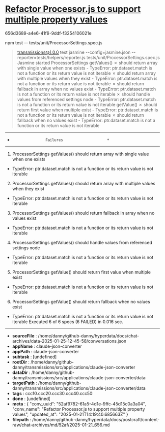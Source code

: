 # [Refactor Processor.js to support multiple property values](https://claude.ai/chat/52af9782-61a5-4d1e-9ffc-45d15c0a3a04)

656d3689-a4e6-41f9-9ddf-f3254106021e

npm test -- tests/unit/ProcessorSettings.spec.js
> transmissions@1.0.0 test
> jasmine --config=jasmine.json --reporter=tests/helpers/reporter.js tests/unit/ProcessorSettings.spec.js
Jasmine started
  ProcessorSettings
    getValues()
      ✗ should return array with single value when one exists
        - TypeError: ptr.dataset.match is not a function or its return value is not iterable
      ✗ should return array with multiple values when they exist
        - TypeError: ptr.dataset.match is not a function or its return value is not iterable
      ✗ should return fallback in array when no values exist
        - TypeError: ptr.dataset.match is not a function or its return value is not iterable
      ✗ should handle values from referenced settings node
        - TypeError: ptr.dataset.match is not a function or its return value is not iterable
    getValue()
      ✗ should return first value when multiple exist
        - TypeError: ptr.dataset.match is not a function or its return value is not iterable
      ✗ should return fallback when no values exist
        - TypeError: ptr.dataset.match is not a function or its return value is not iterable
**************************************************
*                    Failures                    *
**************************************************
1) ProcessorSettings getValues() should return array with single value when one exists
  - TypeError: ptr.dataset.match is not a function or its return value is not iterable
2) ProcessorSettings getValues() should return array with multiple values when they exist
  - TypeError: ptr.dataset.match is not a function or its return value is not iterable
3) ProcessorSettings getValues() should return fallback in array when no values exist
  - TypeError: ptr.dataset.match is not a function or its return value is not iterable
4) ProcessorSettings getValues() should handle values from referenced settings node
  - TypeError: ptr.dataset.match is not a function or its return value is not iterable
5) ProcessorSettings getValue() should return first value when multiple exist
  - TypeError: ptr.dataset.match is not a function or its return value is not iterable
6) ProcessorSettings getValue() should return fallback when no values exist
  - TypeError: ptr.dataset.match is not a function or its return value is not iterable
Executed 6 of 6 specs (6 FAILED) in 0.016 sec.

---

* **sourceFile** : /home/danny/github-danny/hyperdata/docs/chat-archives/data-2025-01-25-12-45-58/conversations.json
* **appName** : claude-json-converter
* **appPath** : claude-json-converter
* **subtask** : [undefined]
* **rootDir** : /home/danny/github-danny/transmissions/src/applications/claude-json-converter
* **dataDir** : /home/danny/github-danny/transmissions/src/applications/claude-json-converter/data
* **targetPath** : /home/danny/github-danny/transmissions/src/applications/claude-json-converter/data
* **tags** : ccc10.ccc20.ccc30.ccc40.ccc50
* **done** : [undefined]
* **meta** : {
  "conv_uuid": "52af9782-61a5-4d1e-9ffc-45d15c0a3a04",
  "conv_name": "Refactor Processor.js to support multiple property values",
  "updated_at": "2025-01-21T14:19:40.685663Z"
}
* **filepath** : /home/danny/github-danny/hyperdata/docs/postcraft/content-raw/chat-archives/md/52af/2025-01-21_656.md